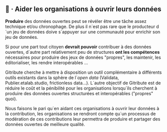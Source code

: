 
## 🔧 · Aider les organisations à ouvrir leurs données

**Produire** des données ouvertes peut se révéler être une tâche assez technique et/ou chronophage. De plus il n´est pas rare que le producteur d´un jeu de données doive s´appuyer sur une communauté pour enrichir son jeu de données.

Si pour une part tout citoyen **devrait pouvoir** contribuer à des données ouvertes, d´autre part relativement peu de structures **ont les compétences** nécessaires pour produire des jeux de données "propres", les maintenir, les éditorialiser, les rendre interopérables ...

Gitribute cherche à mettre à disposition un outil complémentaire à différents outils existants dans la sphère de l´_open data_ (Validata, Publier.etalab.studio, frictionless data...). L´autre objectif de Gitribute est de réduire le coût et la pénibilité pour les organisations lorsqu´ils cherchent à produire des données ouvertes structurées et interopérables ("propres" quoi).

Nous faisons le pari qu´en aidant ces organisations à ouvrir leur données à la contribution, les organisations se rendront compte qu´un processus de modération de ces contributions leur permettra de produire et partager des données ouvertes de meilleure qualité.
